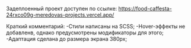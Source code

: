 Задеплоенный проект доступен по ссылке: https://food-caffesta-24rxco09g-meredovas-projects.vercel.app/

Краткий комментарий:
-Стили написаны на SCSS;
-Hover-эффекты не добавленв, однако предусмотрены модификаторы для этого;
-Адаптация сделана до размера экрана 380px;
